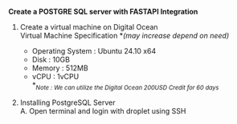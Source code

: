 **Create a POSTGRE SQL server with FASTAPI Integration**

1. Create a virtual machine on Digital Ocean <br>
  Virtual Machine Specification **(may increase depend on need)*
    - Operating System : Ubuntu 24.10 x64
    - Disk : 10GB
    - Memory : 512MB
    - vCPU : 1vCPU <br>
**<Sub>Note : We can utilize the Digital Ocean 200USD Credit for 60 days</sub>*

2. Installing PostgreSQL Server <br>
  A. Open terminal and login with droplet using SSH
